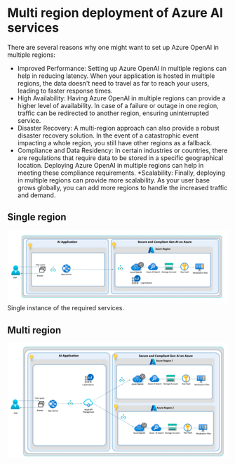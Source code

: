 # Multi region deployment of Azure AI services

There are several reasons why one might want to set up Azure OpenAI in multiple regions:

* Improved Performance: Setting up Azure OpenAI in multiple regions can help in reducing latency. When your application is hosted in multiple regions, the data doesn't need to travel as far to reach your users, leading to faster response times.
* High Availability: Having Azure OpenAI in multiple regions can provide a higher level of availability. In case of a failure or outage in one region, traffic can be redirected to another region, ensuring uninterrupted service.
* Disaster Recovery: A multi-region approach can also provide a robust disaster recovery solution. In the event of a catastrophic event impacting a whole region, you still have other regions as a fallback.
* Compliance and Data Residency: In certain industries or countries, there are regulations that require data to be stored in a specific geographical location. Deploying Azure OpenAI in multiple regions can help in meeting these compliance requirements.
*Scalability: Finally, deploying in multiple regions can provide more scalability. As your user base grows globally, you can add more regions to handle the increased traffic and demand.

## Single region

![Single region](./aoai_single_region.svg)
Single instance of the required services.

## Multi region

![Multi region](./aoai_multi_region.svg)
